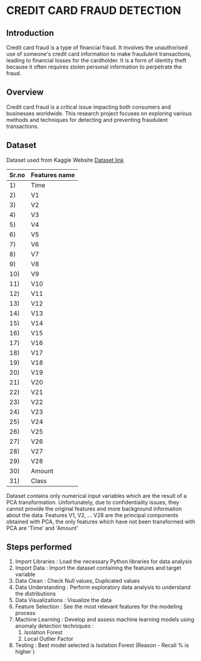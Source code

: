 # CREDIT CARD FRAUD DETECTION

## Introduction 
Credit card fraud is a type of financial fraud. It involves the unauthorised use of someone's credit card information to make fraudulent transactions, leading to financial losses for the cardholder. It is a form of identity theft because it often requires stolen personal information to perpetrate the fraud.

## Overview
Credit card fraud is a critical issue impacting both consumers and businesses worldwide. This research project focuses on exploring various methods and techniques for detecting and preventing fraudulent transactions.

## Dataset
Dataset used from Kaggle Website
[Dataset link](https://www.kaggle.com/datasets/mlg-ulb/creditcardfraud)

|Sr.no|Features name| 
 |-|-|
 |1)|Time|
|2)|V1|
|3)|V2|
|4)|V3|
|5)|V4| 
|6)|V5| 
|7)|V6|
|8)|V7|
|9)|V8|
|10)|V9|
|11)|V10|
|12)|V11|
|13)|V12|
|14)|V13|
|15)|V14|
|16)|V15|
|17)|V16|
|18)|V17|
|19)|V18|
|20)|V19|
|21)|V20|
|22)|V21|
|23)|V22|
|24)|V23|
|25)|V24|
|26)|V25|
|27)|V26|
|28)|V27|
|29)|V28|
|30)|Amount|
|31)|Class|

Dataset contains only numerical input variables which are the result of a PCA transformation. Unfortunately, due to confidentiality issues, they cannot provide the original features and more background information about the data. Features V1, V2, … V28 are the principal components obtained with PCA, the only features which have not been transformed with PCA are 'Time' and 'Amount'

## Steps performed
 1. Import Libraries : 
    Load the necessary Python libraries for data analysis
 2. Import Data :
    Import the dataset containing the features and target variable   
 3. Data Clean :
    Check Null values, Duplicated values
 4. Data Understanding :
    Perform exploratory data analysis to understand the distributions   
 5. Data Visualizations :
    Visualize the data    
 6. Feature Selection :
    See the most relevant features for the modeling process
 7. Machine Learning :
    Develop and assess machine learning models using  anomaly detection techniques : 
    1) Isolation Forest 
    2) Local Outlier Factor 
8. Testing :
    Best model selected is Isolation Forest (Reason - Recall % is higher ) 

